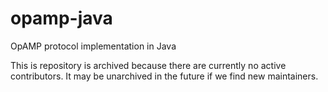 # opamp-java
OpAMP protocol implementation in Java

This is repository is archived because there are currently no active contributors. It may be unarchived in the future if we find new maintainers.
